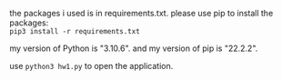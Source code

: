 the packages i used is in requirements.txt. please use pip to install the packages:  
```pip3 install -r requirements.txt```  

my version of Python is "3.10.6". and my version of pip is "22.2.2".  

use ```python3 hw1.py``` to open the application.
